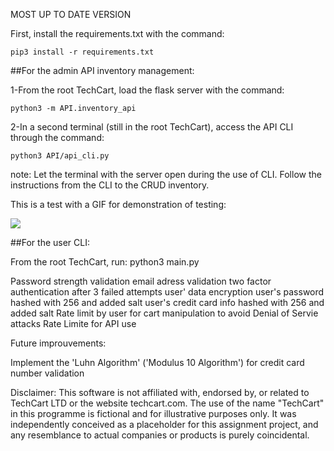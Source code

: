 MOST UP TO DATE VERSION

First, install the requirements.txt with the command: 

    pip3 install -r requirements.txt


##For the admin API inventory management:

1-From the root TechCart, load the flask server with the command:

    python3 -m API.inventory_api

2-In a second terminal (still in the root TechCart), access the API CLI through the command:

    python3 API/api_cli.py

note: Let the terminal with the server open during the use of CLI.
Follow the instructions from the CLI to the CRUD inventory.

This is a test with a GIF for demonstration of testing:

![](https://i.ibb.co/Nr5bkyr/Screen-Recording-2024-05-25-at-2.gif)

##For the user CLI:

From the root TechCart, run:
    python3 main.py


Password strength validation
email adress validation
two factor authentication after 3 failed attempts
user' data encryption
user's password hashed with 256 and added salt
user's credit card info hashed with 256 and added salt
Rate limit by user for cart manipulation to avoid Denial of Servie attacks
Rate Limite for API use

Future improuvements:

Implement the 'Luhn Algorithm' ('Modulus 10 Algorithm') for credit card number validation

Disclaimer:
This software is not affiliated with, endorsed by, or related to TechCart LTD or the website techcart.com.
The use of the name "TechCart" in this programme is fictional and for illustrative purposes only. It was independently conceived as a placeholder for this
assignment project, and any resemblance to actual companies or products is purely coincidental.
